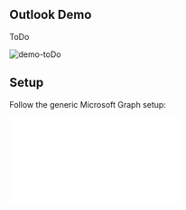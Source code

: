 
## Outlook Demo

ToDo

![demo-toDo](doc/img/demo_toDo.png)

## Setup

Follow the generic Microsoft Graph setup:

![ms-graph-setup](../README.md)
